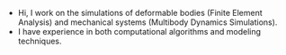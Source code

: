 - Hi, I work on the simulations of deformable bodies (Finite Element Analysis) and mechanical systems (Multibody Dynamics Simulations).
- I have experience in both computational algorithms and modeling techniques.
